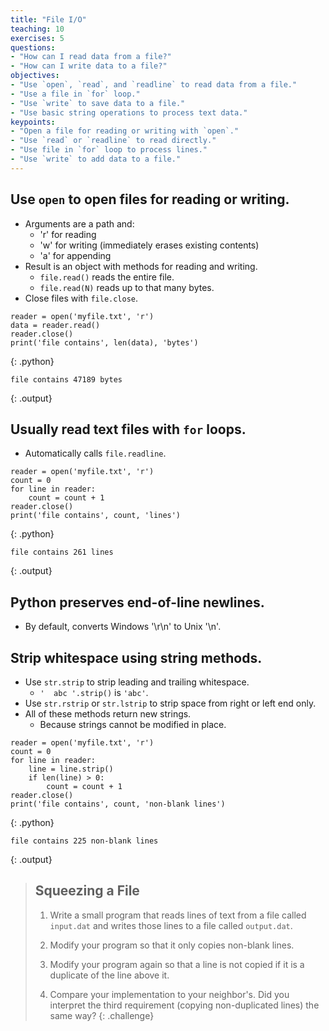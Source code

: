 ```yaml
---
title: "File I/O"
teaching: 10
exercises: 5
questions:
- "How can I read data from a file?"
- "How can I write data to a file?"
objectives:
- "Use `open`, `read`, and `readline` to read data from a file."
- "Use a file in `for` loop."
- "Use `write` to save data to a file."
- "Use basic string operations to process text data."
keypoints:
- "Open a file for reading or writing with `open`."
- "Use `read` or `readline` to read directly."
- "Use file in `for` loop to process lines."
- "Use `write` to add data to a file."
---
```

## Use `open` to open files for reading or writing.

*   Arguments are a path and:
    *   'r' for reading
    *   'w' for writing (immediately erases existing contents)
    *   'a' for appending
*   Result is an object with methods for reading and writing.
    *   `file.read()` reads the entire file.
    *   `file.read(N)` reads up to that many bytes.
*   Close files with `file.close`.

~~~
reader = open('myfile.txt', 'r')
data = reader.read()
reader.close()
print('file contains', len(data), 'bytes')
~~~
{: .python}
~~~
file contains 47189 bytes
~~~
{: .output}

## Usually read text files with `for` loops.

*   Automatically calls `file.readline`.

~~~
reader = open('myfile.txt', 'r')
count = 0
for line in reader:
    count = count + 1
reader.close()
print('file contains', count, 'lines')
~~~
{: .python}
~~~
file contains 261 lines
~~~
{: .output}

## Python preserves end-of-line newlines.

*   By default, converts Windows '\r\n' to Unix '\n'.

## Strip whitespace using string methods.

*   Use `str.strip` to strip leading and trailing whitespace.
    *   `'  abc '.strip()` is `'abc'`.
*   Use `str.rstrip` or `str.lstrip` to strip space from right or left end only.
*   All of these methods return new strings.
    *   Because strings cannot be modified in place.

~~~
reader = open('myfile.txt', 'r')
count = 0
for line in reader:
    line = line.strip()
    if len(line) > 0:
        count = count + 1
reader.close()
print('file contains', count, 'non-blank lines')
~~~
{: .python}
~~~
file contains 225 non-blank lines
~~~
{: .output}

> ## Squeezing a File
>
> 1.  Write a small program that reads lines of text from a file called `input.dat`
>     and writes those lines to a file called `output.dat`.
>
> 2.  Modify your program so that it only copies non-blank lines.
>
> 3.  Modify your program again so that a line is not copied
>     if it is a duplicate of the line above it.
>
> 4.  Compare your implementation to your neighbor's.
>     Did you interpret the third requirement (copying non-duplicated lines)
>     the same way?
{: .challenge}
